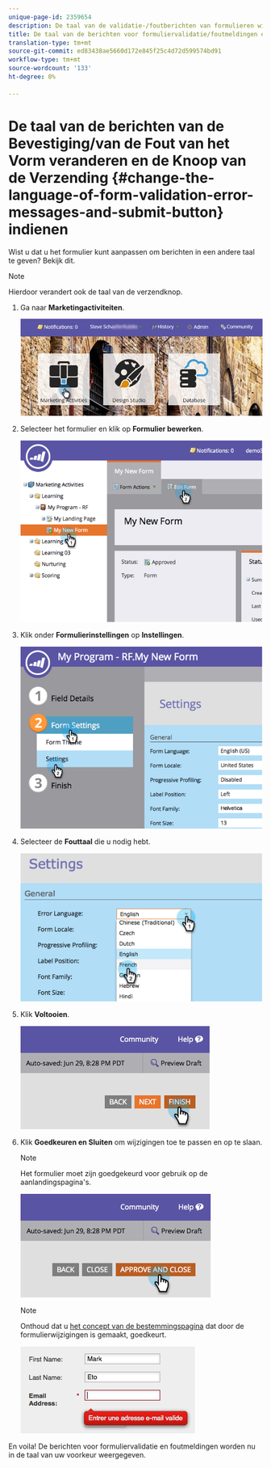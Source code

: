 ```yaml
---
unique-page-id: 2359654
description: De taal van de validatie-/foutberichten van formulieren wijzigen en de knop Verzenden - Marketo Docs - Productdocumentatie
title: De taal van de berichten voor formuliervalidatie/foutmeldingen en de knop Verzenden wijzigen
translation-type: tm+mt
source-git-commit: ed83438ae5660d172e845f25c4d72d599574bd91
workflow-type: tm+mt
source-wordcount: '133'
ht-degree: 0%

---
```



# De taal van de berichten van de Bevestiging/van de Fout van het Vorm veranderen en de Knoop van de Verzending {#change-the-language-of-form-validation-error-messages-and-submit-button} indienen

Wist u dat u het formulier kunt aanpassen om berichten in een andere taal te geven? Bekijk dit.

>[!NOTE]
>
>Hierdoor verandert ook de taal van de verzendknop.

1. Ga naar **Marketingactiviteiten**.

   ![](assets/login-marketing-activities-6.png)

1. Selecteer het formulier en klik op **Formulier bewerken**.

   ![](assets/image2014-9-15-12-3a47-3a46.png)

1. Klik onder **Formulierinstellingen** op **Instellingen**.

   ![](assets/image2014-9-15-12-3a48-3a5.png)

1. Selecteer de **Fouttaal** die u nodig hebt.

   ![](assets/image2014-9-15-12-3a48-3a26.png)

1. Klik **Voltooien**.

   ![](assets/image2014-9-15-12-3a48-3a43.png)

1. Klik **Goedkeuren en Sluiten** om wijzigingen toe te passen en op te slaan.

   >[!NOTE]
   >
   >Het formulier moet zijn goedgekeurd voor gebruik op de aanlandingspagina&#39;s.

   ![](assets/image2014-9-15-12-3a49-3a26.png)

   >[!NOTE]
   >
   >Onthoud dat u [het concept van de bestemmingspagina](/help/marketo/product-docs/demand-generation/landing-pages/understanding-landing-pages/approve-unapprove-or-delete-a-landing-page.md) dat door de formulierwijzigingen is gemaakt, goedkeurt.

   ![](assets/image2014-9-15-12-3a50-3a11.png)

En voila! De berichten voor formuliervalidatie en foutmeldingen worden nu in de taal van uw voorkeur weergegeven.
